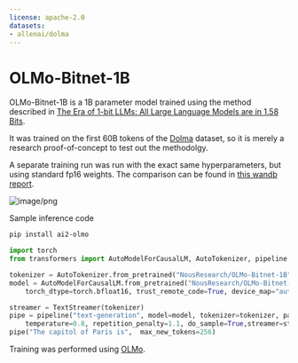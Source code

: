 ```yaml
---
license: apache-2.0
datasets:
- allenai/dolma
---
```

# OLMo-Bitnet-1B

OLMo-Bitnet-1B is a 1B parameter model trained using the method described in [The Era of 1-bit LLMs: All Large Language Models are in 1.58 Bits](https://arxiv.org/abs/2402.17764).

It was trained on the first 60B tokens of the [Dolma](https://huggingface.co/datasets/allenai/dolma) dataset, so it is merely a research proof-of-concept to test out the methodolgy.

A separate training run was run with the exact same hyperparameters, but using standard fp16 weights.
The comparison can be found in [this wandb report](https://api.wandb.ai/links/emozilla/evltqiv7).


![image/png](https://cdn-uploads.huggingface.co/production/uploads/6317aade83d8d2fd903192d9/NAw-hyWJl5ihVsAPqz3Xe.png)

Sample inference code

```sh
pip install ai2-olmo
```

```python
import torch
from transformers import AutoModelForCausalLM, AutoTokenizer, pipeline, TextStreamer

tokenizer = AutoTokenizer.from_pretrained("NousResearch/OLMo-Bitnet-1B")
model = AutoModelForCausalLM.from_pretrained("NousResearch/OLMo-Bitnet-1B",
    torch_dtype=torch.bfloat16, trust_remote_code=True, device_map="auto")

streamer = TextStreamer(tokenizer)
pipe = pipeline("text-generation", model=model, tokenizer=tokenizer, pad_token_id=tokenizer.eos_token_id,
    temperature=0.8, repetition_penalty=1.1, do_sample=True,streamer=streamer)
pipe("The capitol of Paris is",  max_new_tokens=256)
```

Training was performed using [OLMo](https://github.com/allenai/OLMo).
